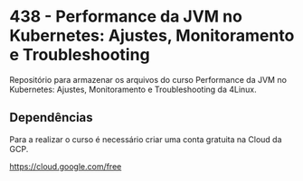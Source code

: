438 - Performance da JVM no Kubernetes: Ajustes, Monitoramento e Troubleshooting
=============================

Repositório para armazenar os arquivos do curso Performance da JVM no Kubernetes: Ajustes, Monitoramento e Troubleshooting da 4Linux.


Dependências
------------

Para a realizar o curso é necessário criar uma conta gratuita na Cloud da GCP.

https://cloud.google.com/free
